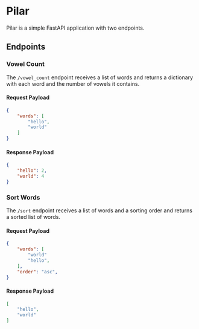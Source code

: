 # Pilar

Pilar is a simple FastAPI application with two endpoints. 

## Endpoints

### Vowel Count

The `/vowel_count` endpoint receives a list of words and returns a dictionary with each word and the number of vowels it contains.

#### Request Payload

```json
{
    "words": [
        "hello",
        "world"
    ]
}
```

#### Response Payload

```json
{
    "hello": 2,
    "world": 4
}
```

### Sort Words

The `/sort` endpoint receives a list of words and a sorting order and returns a sorted list of words.


#### Request Payload

```json
{
    "words": [
        "world"
        "hello",
    ],
    "order": "asc",
}
```

#### Response Payload

```json
[
    "hello",
    "world"
]
```

